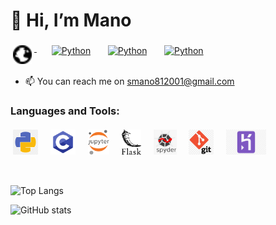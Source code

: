 <h1> 👋 Hi, I’m Mano</h1>

<a href="https://github.com/Mano181" target="_blank" rel="noopener noreferrer"> <img src="https://raw.githubusercontent.com/iconic/open-iconic/master/svg/globe.svg" alt="Python" height="30" style="vertical-align:top; margin:4px"> </a>&nbsp;&nbsp;&nbsp;&nbsp;
 <a href="https://www.linkedin.com/in/mano-s-202519191/" target="_blank" rel="noopener noreferrer"> <img src="https://cdn.jsdelivr.net/npm/simple-icons@v3/icons/linkedin.svg" alt="Python" height="30" style="vertical-align:top; margin:4px"></a>&nbsp;&nbsp;&nbsp;&nbsp;
  <a href="https://twitter.com/Mano23900799?s=08" target="_blank" rel="noopener noreferrer"> <img src="https://logodownload.org/wp-content/uploads/2014/09/twitter-logo-1.png" alt="Python" height="30" style="vertical-align:top; margin:4px"></a>&nbsp;&nbsp;&nbsp;&nbsp;
   <a href="https://www.hackerrank.com/manosri812001" target="_blank" rel="noopener noreferrer"> <img src="https://upload.wikimedia.org/wikipedia/commons/6/65/HackerRank_logo.png" alt="Python" height="40" style="vertical-align:top; margin:4px"></a>

- 📫 You can  reach me on smano812001@gmail.com

<b><h3>Languages and Tools:</h3></b>
<p>
<img src="https://github.com/Mano181/GitImages/blob/main/python.png" alt="Python" height="40" style="vertical-align:top; margin:4px">&nbsp;&nbsp;
<img src="https://github.com/Mano181/GitImages/blob/main/c.png" alt="C" height="40" style="vertical-align:top; margin:4px">&nbsp;&nbsp;
<img src="https://github.com/Mano181/GitImages/blob/main/jupyter.png" alt="jupyter" height="40" style="vertical-align:top; margin:4px">&nbsp;&nbsp;
 <img src="https://github.com/Mano181/GitImages/blob/main/flask.png" alt="flask" height="40" style="vertical-align:top; margin:4px">&nbsp;&nbsp;
 <img src="https://github.com/Mano181/GitImages/blob/main/spyder.png" alt="spyder" height="40" style="vertical-align:top; margin:4px">&nbsp;&nbsp;
 <img src="https://github.com/Mano181/GitImages/blob/main/git.png" alt="Git" height="40" style="vertical-align:top; margin:4px">&nbsp;&nbsp;
 <img src="https://github.com/Mano181/GitImages/blob/main/heroku.png" alt="Heroku" height="40" style="vertical-align:top; margin:4px">&nbsp;&nbsp;
</p>
<br>
 
![Top Langs](https://github-readme-stats.vercel.app/api/top-langs/?username=Mano181&theme=outrun)

![GitHub stats](https://github-readme-stats.vercel.app/api?username=Mano181&show_icons=true&theme=outrun)
<!---
Mano181/Mano181 is a ✨ special ✨ repository because its `README.md` (this file) appears on your GitHub profile.
You can click the Preview link to take a look at your changes.
--->
